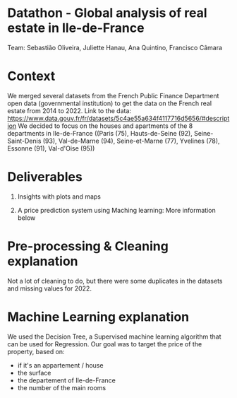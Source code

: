 # Datathon - Global analysis of real estate in Ile-de-France 
Team: Sebastião Oliveira, Juliette Hanau, Ana Quintino, Francisco Câmara

# Context 
We merged several datasets from the French Public Finance Department open data (governmental institution) to get the data on the French real estate from 2014 to 2022.
Link to the data: https://www.data.gouv.fr/fr/datasets/5c4ae55a634f4117716d5656/#description
We decided to focus on the houses and apartments of the 8 departments in Ile-de-France ((Paris (75), Hauts-de-Seine (92), Seine-Saint-Denis (93), Val-de-Marne (94), Seine-et-Marne (77), Yvelines (78), Essonne (91), Val-d'Oise (95))

# Deliverables 
1) Insights with plots and maps 

2) A price prediction system using Maching learning:
More information below

# Pre-processing & Cleaning explanation
Not a lot of cleaning to do, but there were some duplicates in the datasets and missing values for 2022. 
 
# Machine Learning explanation 
We used the Decision Tree, a Supervised machine learning algorithm that can be used for Regression.
Our goal was to target the price of the property, based on:
- if it's an appartement / house
- the surface
- the departement of Ile-de-France 
- the number of the main rooms
